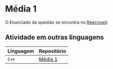 
# Média 1

O Enunciado da questão se encontra no [Beecrowd](https://www.beecrowd.com.br/judge/pt/problems/view/1005).


## Atividade em outras linguagens


| Linguagem   | Repositório                           |
| :---------- | :---------------------------------- |
| `C++` | [Média 1](./C++/) |


